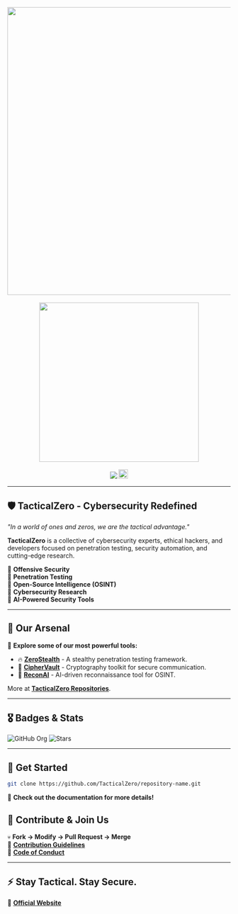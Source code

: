 <p align="center">
   <a rel="tacticalzero-website" href="https://tacticalzero.com/">
      <img src="https://media2.giphy.com/media/v1.Y2lkPTc5MGI3NjExeTU5NzR3OHFoZjF4ODgwMjFhajA2ZXlwNmhkdWMxMGE1MWYxZHVraCZlcD12MV9pbnRlcm5hbF9naWZfYnlfaWQmY3Q9Zw/DqiMTFxiXx0VaVZQbF/giphy.gif" height="650" width="1500" />
   </a>
   </br></br>
   <img src="http://profile-counter.glitch.me/tacticalzero-profile-counter/count.svg" width="360" />
   </br></br>
   <img src="https://badges.frapsoft.com/os/v1/open-source.png?v=103" />
   <a rel="license" href="http://creativecommons.org/licenses/by-nc-sa/4.0/">
      <img alt="License" style="border-width:0" height="21" src="https://i.creativecommons.org/l/by-nc-sa/4.0/88x31.png" />
   </a>
</p>

---

## 🛡️ **TacticalZero - Cybersecurity Redefined**
_"In a world of ones and zeros, we are the tactical advantage."_

**TacticalZero** is a collective of cybersecurity experts, ethical hackers, and developers focused on penetration testing, security automation, and cutting-edge research.

🔹 **Offensive Security**  
🔹 **Penetration Testing**  
🔹 **Open-Source Intelligence (OSINT)**  
🔹 **Cybersecurity Research**  
🔹 **AI-Powered Security Tools**  

---

## 🚀 **Our Arsenal**
🔽 **Explore some of our most powerful tools:**

- 🔥 **[ZeroStealth](https://github.com/TacticalZero/ZeroStealth)** - A stealthy penetration testing framework.
- 🔐 **[CipherVault](https://github.com/TacticalZero/CipherVault)** - Cryptography toolkit for secure communication.
- 🤖 **[ReconAI](https://github.com/TacticalZero/ReconAI)** - AI-driven reconnaissance tool for OSINT.

More at **[TacticalZero Repositories](https://github.com/TacticalZero)**.

---

## 🎖 **Badges & Stats**
![GitHub Org](https://img.shields.io/badge/TacticalZero-Organization-blue?style=for-the-badge&logo=github)
![Stars](https://img.shields.io/github/stars/TacticalZero?style=for-the-badge)

---

## 🏁 **Get Started**
```bash
git clone https://github.com/TacticalZero/repository-name.git
```

📌 **Check out the documentation for more details!**  



## 🤝 **Contribute & Join Us**
💀 **Fork → Modify → Pull Request → Merge**  
📜 **[Contribution Guidelines](https://github.com/TacticalZero/.github/blob/main/CONTRIBUTING.md)**  
🚨 **[Code of Conduct](https://github.com/TacticalZero/.github/blob/main/CODE_OF_CONDUCT.md)**  

---

## ⚡ **Stay Tactical. Stay Secure.**
🔗 **[Official Website](https://tacticalzero.com)**  
